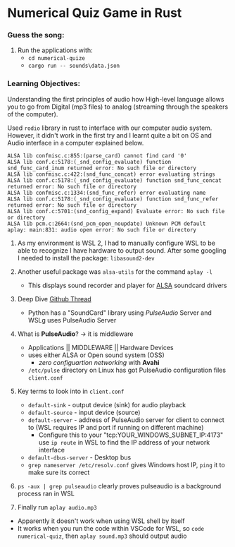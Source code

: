 # Numerical Quiz Game in Rust

### Guess the song:
1. Run the applications with:
    - `cd numerical-quize`
    - `cargo run -- sounds\data.json`

### Learning Objectives:
Understanding the first principles of audio how High-level language allows you to go from Digital (mp3 files) to analog (streaming through the speakers of the computer).

Used `rodio` library in rust to interface with our computer audio system. However, it didn't work in the first try and I learnt quite a bit on OS and Audio interface in a computer explained below.
```
ALSA lib confmisc.c:855:(parse_card) cannot find card '0'
ALSA lib conf.c:5178:(_snd_config_evaluate) function snd_func_card_inum returned error: No such file or directory
ALSA lib confmisc.c:422:(snd_func_concat) error evaluating strings
ALSA lib conf.c:5178:(_snd_config_evaluate) function snd_func_concat returned error: No such file or directory
ALSA lib confmisc.c:1334:(snd_func_refer) error evaluating name
ALSA lib conf.c:5178:(_snd_config_evaluate) function snd_func_refer returned error: No such file or directory
ALSA lib conf.c:5701:(snd_config_expand) Evaluate error: No such file or directory
ALSA lib pcm.c:2664:(snd_pcm_open_noupdate) Unknown PCM default
aplay: main:831: audio open error: No such file or directory
```


1. As my environment is WSL 2, I had to manually configure WSL to be able to recognize I have hardware to output sound. After some googling I needed to install the package: `libasound2-dev`
2. Another useful package was `alsa-utils` for the command `aplay -l`
    - This displays sound recorder and player for  [ALSA](https://en.wikipedia.org/wiki/Advanced_Linux_Sound_Architecture) soundcard drivers
3. Deep Dive [Github Thread](https://github.com/microsoft/WSL/issues/7327)
    - Python has a "SoundCard" library using *PulseAudio* Server and WSLg uses PulseAudio Server
4. What is **PulseAudio**? -> it is middleware
    - Applications || MIDDLEWARE || Hardware Devices
    - uses either ALSA or Open sound system (OSS)
        - *zero configuartion networking* with **Avahi**
    - `/etc/pulse` directory on Linux has got PulseAudio configuration files `client.conf`

5. Key terms to look into in `client.conf`
    - `default-sink` - output device (sink) for audio playback
    - `default-source` - input device (source) 
    - `default-server` - address of PulseAudio server for client to connect to (WSL requires IP and port if running on different machine)
        - Configure this to your "tcp:YOUR_WINDOWS_SUBNET_IP:4173" use `ip route` in WSL to find the IP address of your network interface
    - `default-dbus-server` - Desktop bus
    - `grep nameserver /etc/resolv.conf` gives Windows host IP, `ping` it to make sure its correct

6. `ps -aux | grep pulseaudio` clearly proves pulseaudio is a background process ran in WSL

7. Finally run `aplay audio.mp3` 
- Apparently it doesn't work when using WSL shell by itself
- It works when you run the code within VSCode for WSL, so `code numerical-quiz`, then `aplay sound.mp3` should output audio
